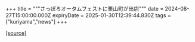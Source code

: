 +++
title = """さっぽろオータムフェストに栗山町が出店"""
date = 2024-08-27T15:00:00.000Z
expiryDate = 2025-01-30T12:39:44.830Z
tags = ["kuriyama","news"]
+++


[[source]](https://www.town.kuriyama.hokkaido.jp/soshiki/53/28644.html)
